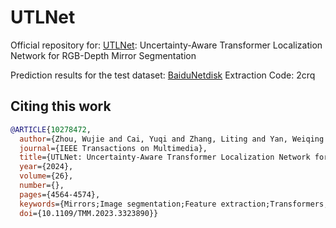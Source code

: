 # UTLNet

Official repository for: [UTLNet](https://ieeexplore.ieee.org/document/10278472): Uncertainty-Aware Transformer Localization Network for RGB-Depth Mirror Segmentation

Prediction results for the test dataset: [BaiduNetdisk](https://pan.baidu.com/s/1Omh8G1fzpCV3CqHjydGeXw) Extraction Code: 2crq

## Citing this work
```bibtex
@ARTICLE{10278472,
  author={Zhou, Wujie and Cai, Yuqi and Zhang, Liting and Yan, Weiqing and Yu, Lu},
  journal={IEEE Transactions on Multimedia}, 
  title={UTLNet: Uncertainty-Aware Transformer Localization Network for RGB-Depth Mirror Segmentation}, 
  year={2024},
  volume={26},
  number={},
  pages={4564-4574},
  keywords={Mirrors;Image segmentation;Feature extraction;Transformers;Uncertainty;Semantic segmentation;Semantics;RGB-D mirror segmentation;uncertainty-aware;graph convolution;transformer},
  doi={10.1109/TMM.2023.3323890}}
```
